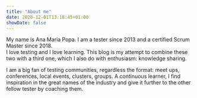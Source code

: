 ```yaml
---
title: "About me"
date: 2020-12-01T13:18:45+01:00
showDate: false
---
```

My name is Ana Maria Popa. I am a tester since 2013 and a certified Scrum Master since 2018.  
I love testing and I love learning. This blog is my attempt to combine these two with a third one,
which I also do with enthusiasm: knowledge sharing.

I am a big fan of testing communities, regardless the format: meet ups, conferences, local events,
clusters, groups. A continuous learner, I find inspiration in the great names of the industry and
give it further to the other fellow tester by coaching them.

